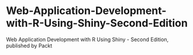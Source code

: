 # Web-Application-Development-with-R-Using-Shiny-Second-Edition
Web Application Development with R Using Shiny - Second Edition, published by Packt
